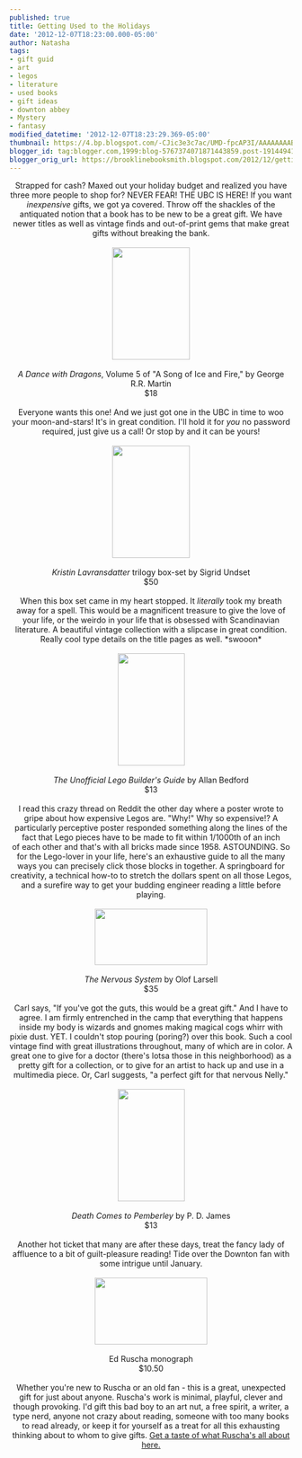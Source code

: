 ```yaml
---
published: true
title: Getting Used to the Holidays
date: '2012-12-07T18:23:00.000-05:00'
author: Natasha
tags:
- gift guid
- art
- legos
- literature
- used books
- gift ideas
- downton abbey
- Mystery
- fantasy
modified_datetime: '2012-12-07T18:23:29.369-05:00'
thumbnail: https://4.bp.blogspot.com/-CJic3e3c7ac/UMD-fpcAP3I/AAAAAAAABBo/-rMGeQnrDuE/s72-c/dragons.jpg
blogger_id: tag:blogger.com,1999:blog-5767374071871443859.post-1914494167925307779
blogger_orig_url: https://brooklinebooksmith.blogspot.com/2012/12/getting-used-to-holidays.html
---
```


<div style="text-align: center;">Strapped for cash? Maxed out your holiday budget and realized you have three more people to shop for? NEVER FEAR! THE UBC IS HERE! If you want <i>inexpensive</i>&nbsp;gifts, we got ya covered. Throw off the shackles of the antiquated notion that a book has to be new to be a great gift. We have newer titles as well as vintage finds and out-of-print gems that make great gifts without breaking the bank.</div><br /><div class="separator" style="clear: both; text-align: center;"><a href="https://4.bp.blogspot.com/-CJic3e3c7ac/UMD-fpcAP3I/AAAAAAAABBo/-rMGeQnrDuE/s1600/dragons.jpg" imageanchor="1" style="margin-left: 1em; margin-right: 1em;"><img border="0" height="200" src="https://4.bp.blogspot.com/-CJic3e3c7ac/UMD-fpcAP3I/AAAAAAAABBo/-rMGeQnrDuE/s200/dragons.jpg" width="138" /></a></div><div class="separator" style="clear: both; text-align: center;"><br /></div><div class="separator" style="clear: both; text-align: center;"><i>A Dance with Dragons</i>, Volume 5 of "A Song of Ice and Fire," by George R.R. Martin</div><div class="separator" style="clear: both; text-align: center;">$18</div><div class="separator" style="clear: both; text-align: center;"><br /></div><div class="separator" style="clear: both; text-align: center;">Everyone wants this one! And we just got one in the UBC in time to woo your moon-and-stars! It's in great condition. I'll hold it for <i>you </i>no password required, just give us a call! Or stop by and it can be yours!</div><br /><div class="separator" style="clear: both; text-align: center;"><a href="https://4.bp.blogspot.com/-qr-64_Srq60/UMD-hJIqDlI/AAAAAAAABBw/5QkTROMIHj4/s1600/lavransdatter.jpg" imageanchor="1" style="margin-left: 1em; margin-right: 1em;"><img border="0" height="200" src="https://4.bp.blogspot.com/-qr-64_Srq60/UMD-hJIqDlI/AAAAAAAABBw/5QkTROMIHj4/s200/lavransdatter.jpg" width="138" /></a></div><div class="separator" style="clear: both; text-align: center;"><br /></div><div class="separator" style="clear: both; text-align: center;"><i>Kristin Lavransdatter</i> trilogy&nbsp;box-set&nbsp;by Sigrid Undset</div><div class="separator" style="clear: both; text-align: center;">$50</div><div class="separator" style="clear: both; text-align: center;"><br /></div><div class="separator" style="clear: both; text-align: center;">When this box set came in my heart stopped. It <i>literally</i>&nbsp;took my breath away for a spell. This would be a magnificent treasure to give the love of your life, or the weirdo in your life that is obsessed with Scandinavian literature. A beautiful vintage collection with a slipcase in great condition. Really cool type details on the title pages as well. *swooon*</div><br /><div class="separator" style="clear: both; text-align: center;"><a href="https://4.bp.blogspot.com/-FWhTYaXPerw/UMD-iFtqqCI/AAAAAAAABB4/83doDTRqERI/s1600/lego.jpg" imageanchor="1" style="margin-left: 1em; margin-right: 1em;"><img border="0" height="200" src="https://4.bp.blogspot.com/-FWhTYaXPerw/UMD-iFtqqCI/AAAAAAAABB4/83doDTRqERI/s200/lego.jpg" width="119" /></a></div><div class="separator" style="clear: both; text-align: center;"><br /></div><div class="separator" style="clear: both; text-align: center;"><i>The Unofficial Lego Builder's Guide</i> by Allan Bedford</div><div class="separator" style="clear: both; text-align: center;">$13</div><div class="separator" style="clear: both; text-align: center;"><br /></div><div class="separator" style="clear: both; text-align: center;">I read this crazy thread on Reddit the other day where a poster wrote to gripe about how expensive Legos are. "Why!" Why so expensive!? A particularly perceptive poster responded something along the lines of the fact that Lego pieces have to be made to fit within 1/1000th of an inch of&nbsp;each other&nbsp;and that's with all bricks made since 1958. ASTOUNDING. So for the Lego-lover in your life, here's an exhaustive guide to all the many ways you can precisely click those blocks in together. A springboard for creativity, a technical how-to to stretch the dollars spent on all those Legos, and a surefire way to get your budding engineer reading a little before playing.</div><br /><div class="separator" style="clear: both; text-align: center;"><a href="https://1.bp.blogspot.com/-deYTr3sehTc/UMD-jpAFynI/AAAAAAAABCA/_vco8duJ4Hs/s1600/nervous.jpg" imageanchor="1" style="margin-left: 1em; margin-right: 1em;"><img border="0" height="100" src="https://1.bp.blogspot.com/-deYTr3sehTc/UMD-jpAFynI/AAAAAAAABCA/_vco8duJ4Hs/s200/nervous.jpg" width="200" /></a></div><div class="separator" style="clear: both; text-align: center;"><br /></div><div class="separator" style="clear: both; text-align: center;"><i>The Nervous System</i> by Olof Larsell</div><div class="separator" style="clear: both; text-align: center;">$35</div><div class="separator" style="clear: both; text-align: center;"><br /></div><div class="separator" style="clear: both; text-align: center;">Carl says, "If you've got the guts, this would be a great gift." And I have to agree. I am firmly entrenched in the camp that everything that happens inside my body is wizards and gnomes making magical cogs whirr with pixie dust. YET. I couldn't stop pouring (poring?) over this book. Such a cool vintage find with great illustrations throughout, many of which are in color. A great one to give for a doctor (there's lotsa those in this neighborhood) as a pretty gift for a collection, or to give for an artist to hack up and use in a multimedia piece. Or, Carl suggests, "a&nbsp;perfect gift for that nervous Nelly."</div><br /><div class="separator" style="clear: both; text-align: center;"><a href="https://4.bp.blogspot.com/-KaFTcpr-fzc/UMD-lAltffI/AAAAAAAABCI/UkHH4a3wJ7g/s1600/pemberley.jpg" imageanchor="1" style="margin-left: 1em; margin-right: 1em;"><img border="0" height="200" src="https://4.bp.blogspot.com/-KaFTcpr-fzc/UMD-lAltffI/AAAAAAAABCI/UkHH4a3wJ7g/s200/pemberley.jpg" width="119" /></a></div><div class="separator" style="clear: both; text-align: center;"><br /></div><div class="separator" style="clear: both; text-align: center;"><i>Death Comes to Pemberley</i> by P. D. James</div><div class="separator" style="clear: both; text-align: center;">$13</div><div class="separator" style="clear: both; text-align: center;"><br /></div><div class="separator" style="clear: both; text-align: center;">Another hot ticket that many are after these days, treat the fancy lady of affluence to a bit of guilt-pleasure reading! Tide over the Downton fan with some intrigue until January.</div><br /><div class="separator" style="clear: both; text-align: center;"><a href="https://2.bp.blogspot.com/-Zyg8DxNL4vo/UMD-modmXAI/AAAAAAAABCQ/velerllgLLM/s1600/ruscha.jpg" imageanchor="1" style="margin-left: 1em; margin-right: 1em;"><img border="0" height="119" src="https://2.bp.blogspot.com/-Zyg8DxNL4vo/UMD-modmXAI/AAAAAAAABCQ/velerllgLLM/s200/ruscha.jpg" width="200" /></a></div><div class="separator" style="clear: both; text-align: center;"><br /></div><div class="separator" style="clear: both; text-align: center;">Ed Ruscha monograph</div><div class="separator" style="clear: both; text-align: center;">$10.50</div><div class="separator" style="clear: both; text-align: center;"><br /></div><div class="separator" style="clear: both; text-align: center;">Whether you're new to Ruscha or an old fan - this is a great, unexpected gift for just about anyone. Ruscha's work is minimal, playful, clever and though provoking. I'd gift this bad boy to an art nut, a free spirit, a writer, a type nerd, anyone not crazy about reading, someone with too many books to read already, or keep it for yourself as a treat for all this exhausting thinking about to whom to give gifts. <a href="https://www.google.com/search?q=ed+ruscha&amp;hl=en&amp;tbo=d&amp;source=lnms&amp;tbm=isch&amp;sa=X&amp;ei=xHnCULyIJKGR0gHmnIHoAg&amp;ved=0CAcQ_AUoAA&amp;biw=1920&amp;bih=967">Get a taste of what Ruscha's all about here.</a></div>